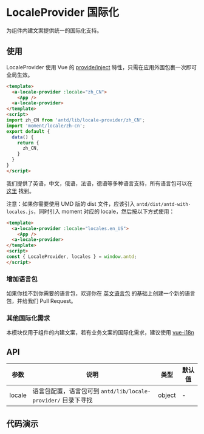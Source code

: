 # LocaleProvider 国际化

为组件内建文案提供统一的国际化支持。

## 使用

LocaleProvider 使用 Vue 的 [provide/inject](https://cn.vuejs.org/v2/api/#provide-inject) 特性，只需在应用外围包裹一次即可全局生效。

````html
<template>
  <a-locale-provider :locale="zh_CN">
    <App />
  <a-locale-provider>
</template>
<script>
import zh_CN from 'antd/lib/locale-provider/zh_CN';
import 'moment/locale/zh-cn';
export default {
  data() {
    return {
      zh_CN,
    }
  }
}
</script>
````

我们提供了英语，中文，俄语，法语，德语等多种语言支持，所有语言包可以在 [这里](https://github.com/vueComponent/ant-design/tree/master/components/locale-provider) 找到。

注意：如果你需要使用 UMD 版的 dist 文件，应该引入 `antd/dist/antd-with-locales.js`，同时引入 moment 对应的 locale，然后按以下方式使用：

````html
<template>
  <a-locale-provider :locale="locales.en_US">
    <App />
  <a-locale-provider>
</template>
<script>
const { LocaleProvider, locales } = window.antd;
</script>
````

### 增加语言包

如果你找不到你需要的语言包，欢迎你在 [英文语言包](https://github.com/vueComponent/ant-design/blob/master/components/locale-provider/en_US.js) 的基础上创建一个新的语言包，并给我们 Pull Request。

### 其他国际化需求

本模块仅用于组件的内建文案，若有业务文案的国际化需求，建议使用 [vue-i18n](https://github.com/kazupon/vue-i18n)

## API

| 参数 | 说明 | 类型 | 默认值 |
| --- | --- | --- | --- |
| locale | 语言包配置，语言包可到 `antd/lib/locale-provider/` 目录下寻找 | object | - |

## 代码演示
